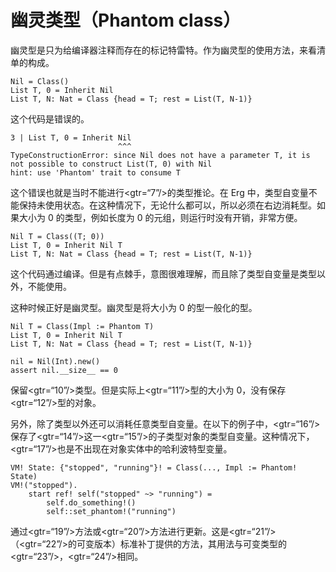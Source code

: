 # 幽灵类型（Phantom class）

幽灵型是只为给编译器注释而存在的标记特雷特。作为幽灵型的使用方法，来看清单的构成。


```erg
Nil = Class()
List T, 0 = Inherit Nil
List T, N: Nat = Class {head = T; rest = List(T, N-1)}
```

这个代码是错误的。


```erg
3 | List T, 0 = Inherit Nil
                        ^^^
TypeConstructionError: since Nil does not have a parameter T, it is not possible to construct List(T, 0) with Nil
hint: use 'Phantom' trait to consume T
```

这个错误也就是当时不能进行<gtr=“7”/>的类型推论。在 Erg 中，类型自变量不能保持未使用状态。在这种情况下，无论什么都可以，所以必须在右边消耗型。如果大小为 0 的类型，例如长度为 0 的元组，则运行时没有开销，非常方便。


```erg
Nil T = Class((T; 0))
List T, 0 = Inherit Nil T
List T, N: Nat = Class {head = T; rest = List(T, N-1)}
```

这个代码通过编译。但是有点棘手，意图很难理解，而且除了类型自变量是类型以外，不能使用。

这种时候正好是幽灵型。幽灵型是将大小为 0 的型一般化的型。


```erg
Nil T = Class(Impl := Phantom T)
List T, 0 = Inherit Nil T
List T, N: Nat = Class {head = T; rest = List(T, N-1)}

nil = Nil(Int).new()
assert nil.__size__ == 0
```

保留<gtr=“10”/>类型。但是实际上<gtr=“11”/>型的大小为 0，没有保存<gtr=“12”/>型的对象。

另外，除了类型以外还可以消耗任意类型自变量。在以下的例子中，<gtr=“16”/>保存了<gtr=“14”/>这一<gtr=“15”/>的子类型对象的类型自变量。这种情况下，<gtr=“17”/>也是不出现在对象实体中的哈利波特型变量。


```erg
VM! State: {"stopped", "running"}! = Class(..., Impl := Phantom! State)
VM!("stopped").
    start ref! self("stopped" ~> "running") =
        self.do_something!()
        self::set_phantom!("running")
```

通过<gtr=“19”/>方法或<gtr=“20”/>方法进行更新。这是<gtr=“21”/>（<gtr=“22”/>的可变版本）标准补丁提供的方法，其用法与可变类型的<gtr=“23”/>，<gtr=“24”/>相同。
